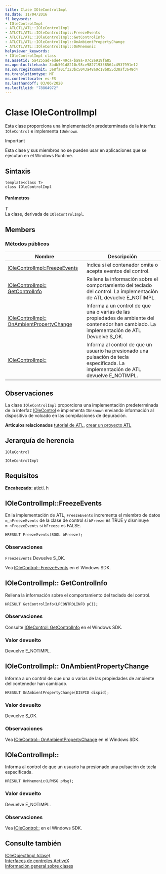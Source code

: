 ```yaml
---
title: Clase IOleControlImpl
ms.date: 11/04/2016
f1_keywords:
- IOleControlImpl
- ATLCTL/ATL::IOleControlImpl
- ATLCTL/ATL::IOleControlImpl::FreezeEvents
- ATLCTL/ATL::IOleControlImpl::GetControlInfo
- ATLCTL/ATL::IOleControlImpl::OnAmbientPropertyChange
- ATLCTL/ATL::IOleControlImpl::OnMnemonic
helpviewer_keywords:
- IOleControlImpl class
ms.assetid: 5a4255ad-ede4-49ca-ba9a-07c2e919fa85
ms.openlocfilehash: 3bdb501d8210c98ce982719358564c4937991e12
ms.sourcegitcommit: 3e8fa01f323bc5043a48a0c18b855d38af3648d4
ms.translationtype: MT
ms.contentlocale: es-ES
ms.lasthandoff: 03/06/2020
ms.locfileid: "78864972"
---
```

# <a name="iolecontrolimpl-class"></a>Clase IOleControlImpl

Esta clase proporciona una implementación predeterminada de la interfaz `IOleControl` e implementa `IUnknown`.

> [!IMPORTANT]
>  Esta clase y sus miembros no se pueden usar en aplicaciones que se ejecutan en el Windows Runtime.

## <a name="syntax"></a>Sintaxis

```
template<class T>
class IOleControlImpl
```

#### <a name="parameters"></a>Parámetros

*T*<br/>
La clase, derivada de `IOleControlImpl`.

## <a name="members"></a>Members

### <a name="public-methods"></a>Métodos públicos

|Nombre|Descripción|
|----------|-----------------|
|[IOleControlImpl::FreezeEvents](#freezeevents)|Indica si el contenedor omite o acepta eventos del control.|
|[IOleControlImpl:: GetControlInfo](#getcontrolinfo)|Rellena la información sobre el comportamiento del teclado del control. La implementación de ATL devuelve E_NOTIMPL.|
|[IOleControlImpl:: OnAmbientPropertyChange](#onambientpropertychange)|Informa a un control de que una o varias de las propiedades de ambiente del contenedor han cambiado. La implementación de ATL Devuelve S_OK.|
|[IOleControlImpl::](#onmnemonic)|Informa al control de que un usuario ha presionado una pulsación de tecla especificada. La implementación de ATL devuelve E_NOTIMPL.|

## <a name="remarks"></a>Observaciones

La clase `IOleControlImpl` proporciona una implementación predeterminada de la interfaz [IOleControl](/windows/win32/api/ocidl/nn-ocidl-iolecontrol) e implementa `IUnknown` enviando información al dispositivo de volcado en las compilaciones de depuración.

**Artículos relacionados** [tutorial de ATL](../../atl/active-template-library-atl-tutorial.md), [crear un proyecto ATL](../../atl/reference/creating-an-atl-project.md)

## <a name="inheritance-hierarchy"></a>Jerarquía de herencia

`IOleControl`

`IOleControlImpl`

## <a name="requirements"></a>Requisitos

**Encabezado:** atlctl. h

##  <a name="freezeevents"></a>IOleControlImpl::FreezeEvents

En la implementación de ATL, `FreezeEvents` incrementa el miembro de datos `m_nFreezeEvents` de la clase de control si `bFreeze` es TRUE y disminuye `m_nFreezeEvents` si `bFreeze` es FALSE.

```
HRESULT FreezeEvents(BOOL bFreeze);
```

### <a name="remarks"></a>Observaciones

`FreezeEvents` Devuelve S_OK.

Vea [IOleControl:: FreezeEvents](/windows/win32/api/ocidl/nf-ocidl-iolecontrol-freezeevents) en el Windows SDK.

##  <a name="getcontrolinfo"></a>IOleControlImpl:: GetControlInfo

Rellena la información sobre el comportamiento del teclado del control.

```
HRESULT GetControlInfo(LPCONTROLINFO pCI);
```

### <a name="remarks"></a>Observaciones

Consulte [IOleControl: GetControlInfo](/windows/win32/api/ocidl/nf-ocidl-iolecontrol-getcontrolinfo) en el Windows SDK.

### <a name="return-value"></a>Valor devuelto

Devuelve E_NOTIMPL.

##  <a name="onambientpropertychange"></a>IOleControlImpl:: OnAmbientPropertyChange

Informa a un control de que una o varias de las propiedades de ambiente del contenedor han cambiado.

```
HRESULT OnAmbientPropertyChange(DISPID dispid);
```

### <a name="return-value"></a>Valor devuelto

Devuelve S_OK.

### <a name="remarks"></a>Observaciones

Vea [IOleControl:: OnAmbientPropertyChange](/windows/win32/api/ocidl/nf-ocidl-iolecontrol-onambientpropertychange) en el Windows SDK.

##  <a name="onmnemonic"></a>IOleControlImpl::

Informa al control de que un usuario ha presionado una pulsación de tecla especificada.

```
HRESULT OnMnemonic(LPMSG pMsg);
```

### <a name="return-value"></a>Valor devuelto

Devuelve E_NOTIMPL.

### <a name="remarks"></a>Observaciones

Vea [IOleControl::](/windows/win32/api/ocidl/nf-ocidl-iolecontrol-onmnemonic) en el Windows SDK.

## <a name="see-also"></a>Consulte también

[IOleObjectImpl (clase)](../../atl/reference/ioleobjectimpl-class.md)<br/>
[Interfaces de controles ActiveX](/windows/win32/com/activex-controls-interfaces)<br/>
[Información general sobre clases](../../atl/atl-class-overview.md)
